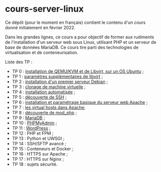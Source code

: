 # cours-server-linux

Ce dépôt (pour le moment en français) contient le contenu d'un cours donné
initialement en février 2022.

Dans les grandes lignes, ce cours a pour objectif de former aux rudiments de
l'installation d'un serveur web sous Linux, utilisant PHP et un serveur de base
de données MariaDB. Ce cours tire parti des technologies de virtualisation et
de conteneurisation.

Liste des TP :

* TP 0 : [installation de QEMU/KVM et de Libvirt, sur un OS
  Ubuntu](tp/ubuntu/tp0-kvm-libvirt.md) ;
* TP 1 : [paramètres supplémentaires de libvirt](tp/ubuntu/tp1-kvm-libvirt.md) ;
* TP 2 : [installation d'un premier serveur Debian](tp/debian/tp2-install.md) ;
* TP 3 : [clonage de machine virtuelle](tp/debian/tp3-clonage.md) ;
* TP 4 : [installation automatisée](tp/debian/tp4-install-automatique.md) ;
* TP 5 : [découverte de SSH](tp/debian/tp5-ssh-basique.md) ;
* TP 6 : [installation et paramétrage basique du serveur web
  Apache](tp/debian/tp6-apache-basique.md) ;
* TP 7 : [les virtual hosts dans Apache](tp/debian/tp7-apache-virtual-hosts.md);
* TP 8 : [découverte de mod_php](tp/debian/tp8-apache-mod_php.md) ;
* TP 9 : [MariaDB](tp/debian/tp9-mariadb-mysql.md) ;
* TP 10 : [PHPMyAdmin](tp/debian/tp10-phpmyadmin.md) ;
* TP 11 : [WordPress](tp/debian/tp11-wordpress.md) ;
* TP 12 : PHP et FPM ;
* TP 13 : Python et UWSGI ;
* TP 14 : SSH/SFTP avancé ;
* TP 15 : Conteneurs et Docker ;
* TP 16 : HTTPS sur Apache ;
* TP 17 : HTTPS sur Nginx ;
* TP 18 : sujets sécurité.
